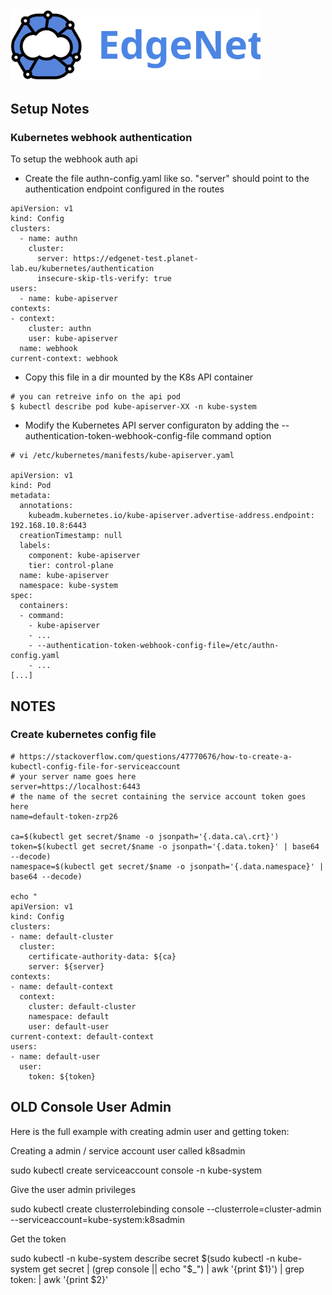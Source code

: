 <img src="https://raw.githubusercontent.com/EdgeNet-project/edgenet/master/assets/logos/edgenet_logos_2020_05_03/edgenet_logo_2020_05_03_w_text.svg" width="400">

## Setup Notes

### Kubernetes webhook authentication
To setup the webhook auth api

- Create the file authn-config.yaml like so. 
"server" should point to the authentication endpoint configured in the routes
```
apiVersion: v1
kind: Config
clusters:
  - name: authn
    cluster:
      server: https://edgenet-test.planet-lab.eu/kubernetes/authentication
      insecure-skip-tls-verify: true
users:
  - name: kube-apiserver
contexts:
- context:
    cluster: authn
    user: kube-apiserver
  name: webhook
current-context: webhook
```

- Copy this file in a dir mounted by the K8s API container

```
# you can retreive info on the api pod
$ kubectl describe pod kube-apiserver-XX -n kube-system

```

- Modify the Kubernetes API server configuraton by adding the
--authentication-token-webhook-config-file command option

```
# vi /etc/kubernetes/manifests/kube-apiserver.yaml

apiVersion: v1
kind: Pod
metadata:
  annotations:
    kubeadm.kubernetes.io/kube-apiserver.advertise-address.endpoint: 192.168.10.8:6443
  creationTimestamp: null
  labels:
    component: kube-apiserver
    tier: control-plane
  name: kube-apiserver
  namespace: kube-system
spec:
  containers:
  - command:
    - kube-apiserver
    - ...
    - --authentication-token-webhook-config-file=/etc/authn-config.yaml
    - ...
[...]
```

## NOTES

### Create kubernetes config file
```
# https://stackoverflow.com/questions/47770676/how-to-create-a-kubectl-config-file-for-serviceaccount
# your server name goes here
server=https://localhost:6443
# the name of the secret containing the service account token goes here
name=default-token-zrp26

ca=$(kubectl get secret/$name -o jsonpath='{.data.ca\.crt}')
token=$(kubectl get secret/$name -o jsonpath='{.data.token}' | base64 --decode)
namespace=$(kubectl get secret/$name -o jsonpath='{.data.namespace}' | base64 --decode)

echo "
apiVersion: v1
kind: Config
clusters:
- name: default-cluster
  cluster:
    certificate-authority-data: ${ca}
    server: ${server}
contexts:
- name: default-context
  context:
    cluster: default-cluster
    namespace: default
    user: default-user
current-context: default-context
users:
- name: default-user
  user:
    token: ${token}
```

## OLD Console User Admin

Here is the full example with creating admin user and getting token:

Creating a admin / service account user called k8sadmin

sudo kubectl create serviceaccount console -n kube-system

Give the user admin privileges

sudo kubectl create clusterrolebinding console --clusterrole=cluster-admin --serviceaccount=kube-system:k8sadmin

Get the token

sudo kubectl -n kube-system describe secret $(sudo kubectl -n kube-system get secret | (grep console || echo "$_") | awk '{print $1}') | grep token: | awk '{print $2}'

